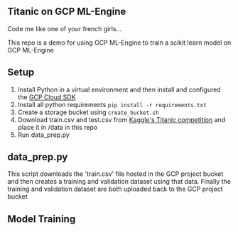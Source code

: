 ## Titanic on GCP ML-Engine

Code me like one of your french girls...

This repo is a demo for using GCP ML-Engine to train a scikit learn model on GCP ML-Engine

## Setup
1. Install Python in a virtual environment and then install and configured the [GCP Cloud SDK](https://cloud.google.com/sdk/)
2. Install all python requirements `pip install -r requirements.txt`
3. Create a storage bucket using `create_bucket.sh`
4. Download train.csv and test.csv from [Kaggle's Titanic competition](https://www.kaggle.com/c/titanic) and place it in /data in this repo
5. Run data_prep.py

## data_prep.py
This script downloads the 'train.csv' file hosted in the GCP project bucket and then creates a training and validation dataset using that data. Finally the training and validation dataset are both uploaded back to the GCP project bucket

## Model Training

